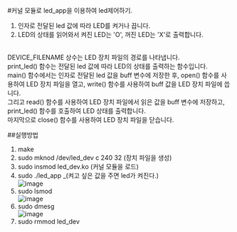 #커널 모듈로 led_app을 이용하여 led제어하기.<br>

1. 인자로 전달된 led 값에 따라 LED를 켜거나 끕니다.<br>
2. LED의 상태를 읽어와서 켜진 LED는 'O', 꺼진 LED는 'X'로 출력합니다.<br><br>

DEVICE_FILENAME 상수는 LED 장치 파일의 경로를 나타냅니다.<br>print_led() 함수는 전달된 led 값에 따라 LED의 상태를 출력하는 함수입니다.<br>main() 함수에서는 인자로 전달된 led 값을 buff 변수에 저장한 후, open() 함수를 사용하여 LED 장치 파일을 열고, write() 함수를 사용하여 buff 값을 LED 장치 파일에 씁니다.<br>그리고 read() 함수를 사용하여 LED 장치 파일에서 읽은 값을 buff 변수에 저장하고, print_led() 함수를 호출하여 LED 상태를 출력합니다.<br>마지막으로 close() 함수를 사용하여 LED 장치 파일을 닫습니다.

##실행방법<br>
1. make<br>
2. sudo mknod /dev/led_dev c 240 32   (장치 파일을 생성)
3. sudo insmod led_dev.ko    (커널 모듈을 로드)
4. sudo ./led_app _(켜고 싶은 값을 주면 led가 켜진다.)<br>
![image](https://github.com/rltpwns95/Linux_ubuntu_udoo/assets/124419697/a254730c-3549-482b-b3cc-1e950c57516c)<br>
6. sudo lsmod<br>
![image](https://github.com/rltpwns95/Linux_ubuntu_udoo/assets/124419697/555a38b9-750f-4a4d-adcf-930a0caa661b)<br>
7. sudo dmesg<br>
![image](https://github.com/rltpwns95/Linux_ubuntu_udoo/assets/124419697/011bfa5d-7a7a-4752-bf70-591eaaf38b50)<br>
8. sudo rmmod led_dev

